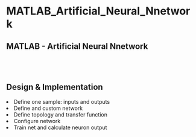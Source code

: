 # MATLAB_Artificial_Neural_Nnetwork

<h2> MATLAB - Artificial Neural Nnetwork<h2><br>


<h2>Design & Implementation</h2>
<li> Define one sample: inputs and outputs </li>
<li> Define and custom network </li>
<li> Define topology and transfer function </li>
<li> Configure network </li>
<li> Train net and calculate neuron output </li>
